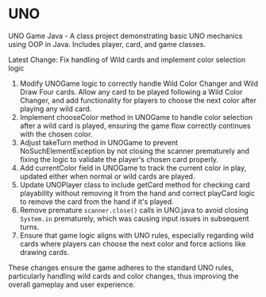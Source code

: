 # UNO
UNO Game Java - A class project demonstrating basic UNO mechanics using OOP in Java. Includes player, card, and game classes.

Latest Change:
Fix handling of Wild cards and implement color selection logic
1. Modify UNOGame logic to correctly handle Wild Color Changer and Wild Draw Four cards. Allow any card to be played following a Wild Color Changer, and add functionality for players to choose the next color after playing any wild card.
2. Implement chooseColor method in UNOGame to handle color selection after a wild card is played, ensuring the game flow correctly continues with the chosen color.
3. Adjust takeTurn method in UNOGame to prevent NoSuchElementException by not closing the scanner prematurely and fixing the logic to validate the player's chosen card properly.
4. Add currentColor field in UNOGame to track the current color in play, updated either when normal or wild cards are played.
5. Update UNOPlayer class to include getCard method for checking card playability without removing it from the hand and correct playCard logic to remove the card from the hand if it's played.
6. Remove premature `scanner.close()` calls in UNO.java to avoid closing `System.in` prematurely, which was causing input issues in subsequent turns.
7. Ensure that game logic aligns with UNO rules, especially regarding wild cards where players can choose the next color and force actions like drawing cards.

These changes ensure the game adheres to the standard UNO rules, particularly handling wild cards and color changes, thus improving the overall gameplay and user experience.
